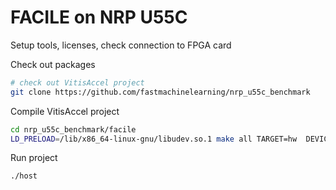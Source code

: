 # FACILE on NRP U55C

Setup tools, licenses, check connection to FPGA card

Check out packages
```bash
# check out VitisAccel project
git clone https://github.com/fastmachinelearning/nrp_u55c_benchmark
```
Compile VitisAccel project
```bash
cd nrp_u55c_benchmark/facile
LD_PRELOAD=/lib/x86_64-linux-gnu/libudev.so.1 make all TARGET=hw  DEVICE=xilinx_u55c_gen3x16_xdma_3_202210_1
```

Run project
```bash
./host
```
